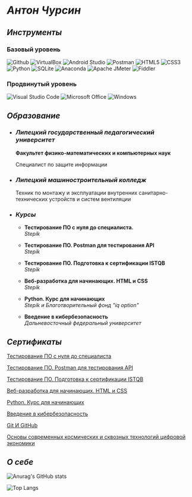 # ***Антон Чурсин***

## ***Инструменты***
### **Базовый уровень**
![Github](https://img.shields.io/badge/Github-181717?style=for-the-badge&logo=github&logoColor=white)
![VirtualBox](https://img.shields.io/badge/virtualbox-183A61?style=for-the-badge&logo=virtualbox&logoColor=white)
![Android Studio](https://img.shields.io/badge/android%20studio-0078D6?style=for-the-badge&logo=androidstudio&logoColor=green)
![Postman](https://img.shields.io/badge/postman-FF6C37?style=for-the-badge&logo=postman&logoColor=white)
![HTML5](https://img.shields.io/badge/HTML5-E34F26?style=for-the-badge&logo=HTML5&logoColor=white)
![CSS3](https://img.shields.io/badge/css3-1572B6?style=for-the-badge&logo=css3&logoColor=white)
![Python](https://img.shields.io/badge/python-3776AB?style=for-the-badge&logo=python&logoColor=yellow)
![SQLite](https://img.shields.io/badge/sqlite-003B57?style=for-the-badge&logo=sqlite&logoColor=A6A9AA)
![Anaconda](https://img.shields.io/badge/anaconda-44A833?style=for-the-badge&logo=anaconda&logoColor=black)
![Apache JMeter](https://img.shields.io/badge/apache%20jmeter-D22128?style=for-the-badge&logo=apachejmeter&logoColor=white)
![Fiddler](https://img.shields.io/badge/Fiddler-green?style=for-the-badge&logo=fiddler&logoColor=white)

### **Продвинутый уровень**
![Visual Studio Code](https://img.shields.io/badge/visual%20studio%20code-007ACC?style=for-the-badge&logo=visualstudiocode&logoColor=black)
![Microsoft Office](https://img.shields.io/badge/ms%20office-D83B01?style=for-the-badge&logo=microsoftoffice&logoColor=black)
![Windows](https://img.shields.io/badge/windows-3DDC84?style=for-the-badge&logo=windows&logoColor=black)

## ***Образование***
+ ### ***Липецкий государственный педагогический университет***

  **Факультет физико-математических и компьютерных наук**

  Специалист по защите информации

+ ### ***Липецкий машиностроительный колледж***
  
  Техник по монтажу и эксплуатации внутренних санитарно-технических устройств и систем вентиляции

+ ### ***Курсы***

    + **Тестирование ПО с нуля до специалиста.**  
*Stepik*

    + **Тестирование ПО. Postman для тестирования API**  
*Stepik*

    + **Тестирование ПО. Подготовка к сертификации ISTQB**  
*Stepik*

    + **Веб-разработка для начинающих. HTML и CSS**  
*Stepik*

    + **Python. Курс для начинающих**  
*Stepik и Благотворительный фонд "iq option"*

    + **Введение в кибербезопасность**  
*Дальневосточный федеральный университет*

## ***Сертификаты***
[Тестирование ПО с нуля до специалиста](../main/Certificates/Тестирование%20ПО%20с%20нуля%20до%20специалиста.jpg)

[Тестирование ПО. Postman для тестирования API](../main/Certificates/Тестирование%20ПО.%20Postman%20для%20тестирования%20API.jpg)

[Тестирование ПО. Подготовка к сертификации ISTQB](../main/Certificates/Тестирование%20ПО.%20Подготовка%20к%20сертификации%20ISTQB.jpg)

[Веб-разработка для начинающих. HTML и CSS](../main/Certificates/Веб-разработка%20для%20начинающих.%20HTML%20и%20CSS.jpg)

[Python. Курс для начинающих](../main/Certificates/Python.%20Курс%20для%20начинающих.jpg)

[Введение в кибербезопасность](../main/Certificates/Введение%20в%20кибербезопасность.jpg)

[Git И GitHub](../main/Certificates/Изучаем%20Git%20И%20GitHub.jpg)

[Основы современных космических и сквозных технологий цифровой экономики](../main/Certificates/Основы%20современных%20космических%20и%20сквозных%20технологий%20цифровой%20экономики.jpg)

## ***О себе***

![Anurag's GitHub stats](https://github-readme-stats.vercel.app/api?username=N7KA&count_private=true&show_icons=true&theme=white&locale=ru&custom_title=Антон%20Чурсин.%20Статистика%20GitHub)

![Top Langs](https://github-readme-stats.vercel.app/api/top-langs/?username=N7KA)


